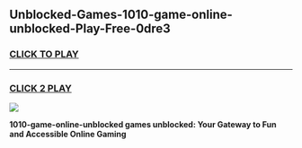 
## Unblocked-Games-1010-game-online-unblocked-Play-Free-0dre3
<h3>
<a href="https://premium76.site?title=1010-game-online-unblocked&ref=18A1">CLICK TO PLAY</a></h3>
<hr>

<h3>
<a href="https://premium76.site?title=1010-game-online-unblocked&ref=18A1">CLICK 2 PLAY</a>
  
</h3>

<a href="https://premium76.site?title=1010-game-online-unblocked&ref=18A1"><img src="https://clearcache.store/games.png"></a>


**1010-game-online-unblocked games unblocked: Your Gateway to Fun and Accessible Online Gaming**
